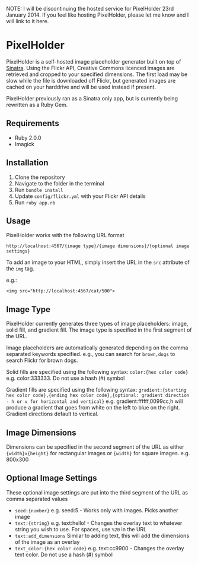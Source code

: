 NOTE: I will be discontinuing the hosted service for PixelHolder 23rd January 2014. If you feel like hosting PixelHolder, please let me know and I will link to it here.

PixelHolder
==========

PixelHolder is a self-hosted image placeholder generator built on top of [Sinatra](https://github.com/sinatra/sinatra). Using the Flickr API, Creative Commons licenced images are retrieved and cropped to your specified dimensions. The first load may be slow while the file is downloaded off Flickr, but generated images are cached on your harddrive and will be used instead if present. 

PixelHolder previously ran as a Sinatra only app, but is currently being rewritten as a Ruby Gem.

Requirements
------------
* Ruby 2.0.0
* Imagick

Installation
------------
1. Clone the repository
2. Navigate to the folder in the terminal 
3. Run `bundle install`
4. Update `config/flickr.yml` with your Flickr API details
5. Run `ruby app.rb`

Usage
-----
PixelHolder works with the following URL format 

```
http://localhost:4567/{image type}/{image dimensions}/{optional image settings}
```

To add an image to your HTML, simply insert the URL in the `src` attribute of the `img` tag. 

e.g.:
```
<img src="http://localhost:4567/cat/500">
```

Image Type
----------
PixelHolder currently generates three types of image placeholders: image, solid fill, and gradient fill. The image type is specified in the first segment of the URL.

Image placeholders are automatically generated depending on the comma separated keywords specified. e.g., you can search for `brown,dogs` to search Flickr for brown dogs.

Solid fills are specified using the following syntax: `color:{hex color code}` e.g. color:333333. Do not use a hash (#) symbol

Gradient fills are specified using the following syntax: `gradient:{starting hex color code},{ending hex color code},{optional: gradient direction - h or v for horizontal and vertical}` e.g. gradient:ffffff,0099cc,h will produce a gradient that goes from white on the left to blue on the right. Gradient directions default to vertical.

Image Dimensions
----------------
Dimensions can be specified in the second segment of the URL as either `{width}x{height}` for rectangular images or `{width}` for square images. e.g. 800x300

Optional Image Settings
-----------------------
These optional image settings are put into the third segment of the URL as comma separated values

* `seed:{number}` e.g. seed:5 - Works only with images. Picks another image
* `text:{string}` e.g. text:hello! - Changes the overlay text to whatever string you wish to use. For spaces, use `%20` in the URL
* `text:add_dimensions` Similar to adding text, this will add the dimensions of the image as an overlay
* `text_color:{hex color code}` e.g. text:cc9900 - Changes the overlay text color. Do not use a hash (#) symbol

